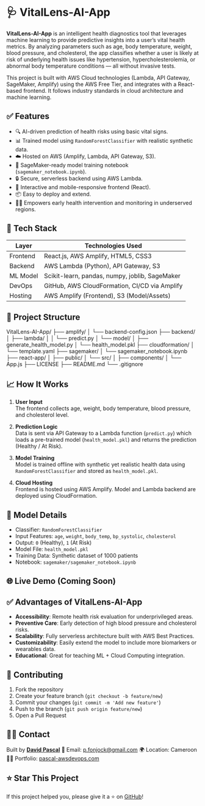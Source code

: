 
# 🩺 VitalLens-AI-App

**VitalLens-AI-App** is an intelligent health diagnostics tool that leverages machine learning to provide predictive insights into a user’s vital health metrics. By analyzing parameters such as age, body temperature, weight, blood pressure, and cholesterol, the app classifies whether a user is likely at risk of underlying health issues like hypertension, hypercholesterolemia, or abnormal body temperature conditions — all without invasive tests.

This project is built with AWS Cloud technologies (Lambda, API Gateway, SageMaker, Amplify) using the AWS Free Tier, and integrates with a React-based frontend. It follows industry standards in cloud architecture and machine learning.


## ✅ Features

- 🔍 AI-driven prediction of health risks using basic vital signs.
- 📊 Trained model using `RandomForestClassifier` with realistic synthetic data.
- ☁️ Hosted on AWS (Amplify, Lambda, API Gateway, S3).
- 🧠 SageMaker-ready model training notebook (`sagemaker_notebook.ipynb`).
- 🔒 Secure, serverless backend using AWS Lambda.
- 📱 Interactive and mobile-responsive frontend (React).
- 📦 Easy to deploy and extend.
- 👩‍⚕️ Empowers early health intervention and monitoring in underserved regions.


## 🚀 Tech Stack

| Layer        | Technologies Used                             |
|--------------|------------------------------------------------|
| Frontend     | React.js, AWS Amplify, HTML5, CSS3             |
| Backend      | AWS Lambda (Python), API Gateway, S3           |
| ML Model     | Scikit-learn, pandas, numpy, joblib, SageMaker |
| DevOps       | GitHub, AWS CloudFormation, CI/CD via Amplify  |
| Hosting      | AWS Amplify (Frontend), S3 (Model/Assets)      |


## 📂 Project Structure


VitalLens-AI-App/
├── amplify/
│   └── backend-config.json
├── backend/
│   ├── lambda/
│   │   └── predict.py
│   └── model/
│       ├── generate\_health\_model.py
│       └── health\_model.pkl
├── cloudformation/
│   └── template.yaml
├── sagemaker/
│   └── sagemaker\_notebook.ipynb
├── react-app/
│   ├── public/
│   └── src/
│       ├── components/
│       └── App.js
├── LICENSE
├── README.md
└── .gitignore


## 📈 How It Works

1. **User Input**  
   The frontend collects age, weight, body temperature, blood pressure, and cholesterol level.

2. **Prediction Logic**  
   Data is sent via API Gateway to a Lambda function (`predict.py`) which loads a pre-trained model (`health_model.pkl`) and returns the prediction (Healthy / At Risk).

3. **Model Training**  
   Model is trained offline with synthetic yet realistic health data using `RandomForestClassifier` and stored as `health_model.pkl`.

4. **Cloud Hosting**  
   Frontend is hosted using AWS Amplify. Model and Lambda backend are deployed using CloudFormation.


## 🧠 Model Details

- Classifier: `RandomForestClassifier`
- Input Features: `age`, `weight`, `body_temp`, `bp_systolic`, `cholesterol`
- Output: `0` (Healthy), `1` (At Risk)
- Model File: `health_model.pkl`
- Training Data: Synthetic dataset of 1000 patients
- Notebook: `sagemaker/sagemaker_notebook.ipynb`

## 🌐 Live Demo (Coming Soon)

## ✅ Advantages of VitalLens-AI-App

* **Accessibility**: Remote health risk evaluation for underprivileged areas.
* **Preventive Care**: Early detection of high blood pressure and cholesterol risks.
* **Scalability**: Fully serverless architecture built with AWS Best Practices.
* **Customizability**: Easily extend the model to include more biomarkers or wearables data.
* **Educational**: Great for teaching ML + Cloud Computing integration.


## 🤝 Contributing

1. Fork the repository
2. Create your feature branch (`git checkout -b feature/new`)
3. Commit your changes (`git commit -m 'Add new feature'`)
4. Push to the branch (`git push origin feature/new`)
5. Open a Pull Request


## 🙋‍♂️ Contact

Built by **[David Pascal](https://github.com/BishopDavid7)**
📧 Email: [p.fonjock@gmail.com](mailto:p.fonjock@gmail.com)
🌍 Location: Cameroon
🧑‍💻 Portfolio: [pascal-awsdevops.com](https://pascal-awsdevops.com)


## ⭐ Star This Project

If this project helped you, please give it a ⭐ on [GitHub](https://github.com/BishopDavid7/VitalLens-AI-App)!
